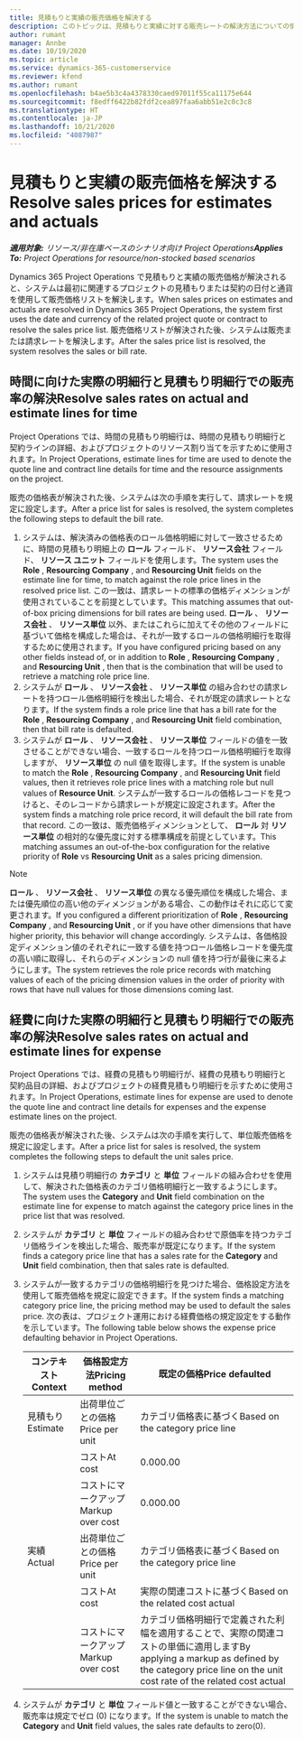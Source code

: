 ```yaml
---
title: 見積もりと実績の販売価格を解決する
description: このトピックは、見積もりと実績に対する販売レートの解決方法についての情報を提供します。
author: rumant
manager: Annbe
ms.date: 10/19/2020
ms.topic: article
ms.service: dynamics-365-customerservice
ms.reviewer: kfend
ms.author: rumant
ms.openlocfilehash: b4ae5b3c4a4378330caed97011f55ca11175e644
ms.sourcegitcommit: f8edff6422b82fdf2cea897faa6abb51e2c0c3c8
ms.translationtype: HT
ms.contentlocale: ja-JP
ms.lasthandoff: 10/21/2020
ms.locfileid: "4087987"
---
```

# <a name="resolve-sales-prices-for-estimates-and-actuals"></a><span data-ttu-id="4a64b-103">見積もりと実績の販売価格を解決する</span><span class="sxs-lookup"><span data-stu-id="4a64b-103">Resolve sales prices for estimates and actuals</span></span>

<span data-ttu-id="4a64b-104">_**適用対象:** リソース/非在庫ベースのシナリオ向け Project Operations_</span><span class="sxs-lookup"><span data-stu-id="4a64b-104">_**Applies To:** Project Operations for resource/non-stocked based scenarios_</span></span>

<span data-ttu-id="4a64b-105">Dynamics 365 Project Operations で見積もりと実績の販売価格が解決されると、システムは最初に関連するプロジェクトの見積もりまたは契約の日付と通貨を使用して販売価格リストを解決します。</span><span class="sxs-lookup"><span data-stu-id="4a64b-105">When sales prices on estimates and actuals are resolved in Dynamics 365 Project Operations, the system first uses the date and currency of the related project quote or contract to resolve the sales price list.</span></span> <span data-ttu-id="4a64b-106">販売価格リストが解決された後、システムは販売または請求レートを解決します。</span><span class="sxs-lookup"><span data-stu-id="4a64b-106">After the sales price list is resolved, the system resolves the sales or bill rate.</span></span>

## <a name="resolve-sales-rates-on-actual-and-estimate-lines-for-time"></a><span data-ttu-id="4a64b-107">時間に向けた実際の明細行と見積もり明細行での販売率の解決</span><span class="sxs-lookup"><span data-stu-id="4a64b-107">Resolve sales rates on actual and estimate lines for time</span></span>

<span data-ttu-id="4a64b-108">Project Operations では、時間の見積もり明細行は、時間の見積もり明細行と契約ラインの詳細、およびプロジェクトのリソース割り当てを示すために使用されます。</span><span class="sxs-lookup"><span data-stu-id="4a64b-108">In Project Operations, estimate lines for time are used to denote the quote line and contract line details for time and the resource assignments on the project.</span></span>

<span data-ttu-id="4a64b-109">販売の価格表が解決された後、システムは次の手順を実行して、請求レートを規定に設定します。</span><span class="sxs-lookup"><span data-stu-id="4a64b-109">After a price list for sales is resolved, the system completes the following steps to default the bill rate.</span></span>

1. <span data-ttu-id="4a64b-110">システムは、解決済みの価格表のロール価格明細に対して一致させるために、時間の見積もり明細上の **ロール** フィールド、 **リソース会社** フィールド、 **リソース ユニット** フィールドを使用します。</span><span class="sxs-lookup"><span data-stu-id="4a64b-110">The system uses the **Role** , **Resourcing Company** , and **Resourcing Unit** fields on the estimate line for time, to match against the role price lines in the resolved price list.</span></span> <span data-ttu-id="4a64b-111">この一致は、請求レートの標準の価格ディメンションが使用されていることを前提としています。</span><span class="sxs-lookup"><span data-stu-id="4a64b-111">This matching assumes that out-of-box pricing dimensions for bill rates are being used.</span></span> <span data-ttu-id="4a64b-112">**ロール** 、 **リソース会社** 、 **リソース単位** 以外、またはこれらに加えてその他のフィールドに基づいて価格を構成した場合は、それが一致するロールの価格明細行を取得するために使用されます。</span><span class="sxs-lookup"><span data-stu-id="4a64b-112">If you have configured pricing based on any other fields instead of, or in addition to **Role** , **Resourcing Company** , and **Resourcing Unit** , then that is the combination that will be used to retrieve a matching role price line.</span></span>
2. <span data-ttu-id="4a64b-113">システムが **ロール** 、 **リソース会社** 、 **リソース単位** の組み合わせの請求レートを持つロール価格明細行を検出した場合、それが既定の請求レートとなります。</span><span class="sxs-lookup"><span data-stu-id="4a64b-113">If the system finds a role price line that has a bill rate for the **Role** , **Resourcing Company** , and **Resourcing Unit** field combination, then that bill rate is defaulted.</span></span>
3. <span data-ttu-id="4a64b-114">システムが **ロール** 、 **リソース会社** 、 **リソース単位** フィールドの値を一致させることができない場合、一致するロールを持つロール価格明細行を取得しますが、 **リソース単位** の null 値を取得します。</span><span class="sxs-lookup"><span data-stu-id="4a64b-114">If the system is unable to match the **Role** , **Resourcing Company** , and **Resourcing Unit** field values, then it retrieves role price lines with a matching role but null values of **Resource Unit**.</span></span> <span data-ttu-id="4a64b-115">システムが一致するロールの価格レコードを見つけると、そのレコードから請求レートが規定に設定されます。</span><span class="sxs-lookup"><span data-stu-id="4a64b-115">After the system finds a matching role price record, it will default the bill rate from that record.</span></span> <span data-ttu-id="4a64b-116">この一致は、販売価格ディメンションとして、 **ロール** 対 **リソース単位** の相対的な優先度に対する標準構成を前提としています。</span><span class="sxs-lookup"><span data-stu-id="4a64b-116">This matching assumes an out-of-the-box configuration for the relative priority of **Role** vs **Resourcing Unit** as a sales pricing dimension.</span></span>

> [!NOTE]
> <span data-ttu-id="4a64b-117">**ロール** 、 **リソース会社** 、 **リソース単位** の異なる優先順位を構成した場合、または優先順位の高い他のディメンジョンがある場合、この動作はそれに応じて変更されます。</span><span class="sxs-lookup"><span data-stu-id="4a64b-117">If you configured a different prioritization of **Role** , **Resourcing Company** , and **Resourcing Unit** , or if you have other dimensions that have higher priority, this behavior will change accordingly.</span></span> <span data-ttu-id="4a64b-118">システムは、各価格設定ディメンション値のそれぞれに一致する値を持つロール価格レコードを優先度の高い順に取得し、それらのディメンションの null 値を持つ行が最後に来るようにします。</span><span class="sxs-lookup"><span data-stu-id="4a64b-118">The system retrieves the role price records with matching values of each of the pricing dimension values in the order of priority with rows that have null values for those dimensions coming last.</span></span>

## <a name="resolve-sales-rates-on-actual-and-estimate-lines-for-expense"></a><span data-ttu-id="4a64b-119">経費に向けた実際の明細行と見積もり明細行での販売率の解決</span><span class="sxs-lookup"><span data-stu-id="4a64b-119">Resolve sales rates on actual and estimate lines for expense</span></span>

<span data-ttu-id="4a64b-120">Project Operations では、経費の見積もり明細行が、経費の見積もり明細行と契約品目の詳細、およびプロジェクトの経費見積もり明細行を示すために使用されます。</span><span class="sxs-lookup"><span data-stu-id="4a64b-120">In Project Operations, estimate lines for expense are used to denote the quote line and contract line details for expenses and the expense estimate lines on the project.</span></span>

<span data-ttu-id="4a64b-121">販売の価格表が解決された後、システムは次の手順を実行して、単位販売価格を規定に設定します。</span><span class="sxs-lookup"><span data-stu-id="4a64b-121">After a price list for sales is resolved, the system completes the following steps to default the unit sales price.</span></span>

1. <span data-ttu-id="4a64b-122">システムは見積り明細行の **カテゴリ** と **単位** フィールドの組み合わせを使用して、解決された価格表のカテゴリ価格明細行と一致するようにします。</span><span class="sxs-lookup"><span data-stu-id="4a64b-122">The system uses the **Category** and **Unit** field combination on the estimate line for expense to match against the category price lines in the price list that was resolved.</span></span>
2. <span data-ttu-id="4a64b-123">システムが **カテゴリ** と **単位** フィールドの組み合わせで原価率を持つカテゴリ価格ラインを検出した場合、販売率が既定になります。</span><span class="sxs-lookup"><span data-stu-id="4a64b-123">If the system finds a category price line that has a sales rate for the **Category** and **Unit** field combination, then that sales rate is defaulted.</span></span>
3. <span data-ttu-id="4a64b-124">システムが一致するカテゴリの価格明細行を見つけた場合、価格設定方法を使用して販売価格を規定に設定できます。</span><span class="sxs-lookup"><span data-stu-id="4a64b-124">If the system finds a matching category price line, the pricing method may be used to default the sales price.</span></span> <span data-ttu-id="4a64b-125">次の表は、プロジェクト運用における経費価格の規定設定をする動作を示しています。</span><span class="sxs-lookup"><span data-stu-id="4a64b-125">The following table below shows the expense price defaulting behavior in Project Operations.</span></span>

    | <span data-ttu-id="4a64b-126">コンテキスト</span><span class="sxs-lookup"><span data-stu-id="4a64b-126">Context</span></span> | <span data-ttu-id="4a64b-127">価格設定方法</span><span class="sxs-lookup"><span data-stu-id="4a64b-127">Pricing method</span></span> | <span data-ttu-id="4a64b-128">既定の価格</span><span class="sxs-lookup"><span data-stu-id="4a64b-128">Price defaulted</span></span> |
    | --- | --- | --- |
    | <span data-ttu-id="4a64b-129">見積もり</span><span class="sxs-lookup"><span data-stu-id="4a64b-129">Estimate</span></span> | <span data-ttu-id="4a64b-130">出荷単位ごとの価格</span><span class="sxs-lookup"><span data-stu-id="4a64b-130">Price per unit</span></span> | <span data-ttu-id="4a64b-131">カテゴリ価格表に基づく</span><span class="sxs-lookup"><span data-stu-id="4a64b-131">Based on the category price line</span></span> |
    | &nbsp; | <span data-ttu-id="4a64b-132">コスト</span><span class="sxs-lookup"><span data-stu-id="4a64b-132">At cost</span></span> | <span data-ttu-id="4a64b-133">0.00</span><span class="sxs-lookup"><span data-stu-id="4a64b-133">0.00</span></span> |
    | &nbsp; | <span data-ttu-id="4a64b-134">コストにマークアップ</span><span class="sxs-lookup"><span data-stu-id="4a64b-134">Markup over cost</span></span> | <span data-ttu-id="4a64b-135">0.00</span><span class="sxs-lookup"><span data-stu-id="4a64b-135">0.00</span></span> |
    | <span data-ttu-id="4a64b-136">実績</span><span class="sxs-lookup"><span data-stu-id="4a64b-136">Actual</span></span> | <span data-ttu-id="4a64b-137">出荷単位ごとの価格</span><span class="sxs-lookup"><span data-stu-id="4a64b-137">Price per unit</span></span> | <span data-ttu-id="4a64b-138">カテゴリ価格表に基づく</span><span class="sxs-lookup"><span data-stu-id="4a64b-138">Based on the category price line</span></span> |
    | &nbsp; | <span data-ttu-id="4a64b-139">コスト</span><span class="sxs-lookup"><span data-stu-id="4a64b-139">At cost</span></span> | <span data-ttu-id="4a64b-140">実際の関連コストに基づく</span><span class="sxs-lookup"><span data-stu-id="4a64b-140">Based on the related cost actual</span></span> |
    | &nbsp; | <span data-ttu-id="4a64b-141">コストにマークアップ</span><span class="sxs-lookup"><span data-stu-id="4a64b-141">Markup over cost</span></span> | <span data-ttu-id="4a64b-142">カテゴリ価格明細行で定義された利幅を適用することで、実際の関連コストの単価に適用します</span><span class="sxs-lookup"><span data-stu-id="4a64b-142">By applying a markup as defined by the category price line on the unit cost rate of the related cost actual</span></span> |

4. <span data-ttu-id="4a64b-143">システムが **カテゴリ** と **単位** フィールド値と一致することができない場合、販売率は規定でゼロ (0) になります。</span><span class="sxs-lookup"><span data-stu-id="4a64b-143">If the system is unable to match the **Category** and **Unit** field values, the sales rate defaults to zero(0).</span></span>
